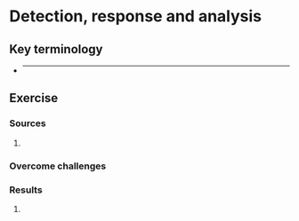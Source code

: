 # Detection, response and analysis


## Key terminology
- ***




## Exercise
### Sources
1. 
### Overcome challenges


### Results
1. 
